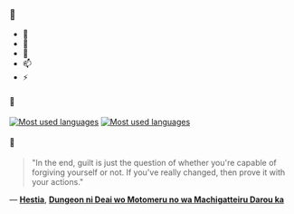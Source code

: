 ### 👋

- 🔭
- 🌱
- 💬
- 📫
- ⚡

#### 🧏

[![Most used languages](https://github-readme-stats-aynah.vercel.app/api/top-langs/?username=aynh&theme=solarized-dark&langs_count=6&layout=compact&hide_title=true)](https://github.com/anuraghazra/github-readme-stats#gh-dark-mode-only)
[![Most used languages](https://github-readme-stats-aynah.vercel.app/api/top-langs/?username=aynh&theme=solarized-light&langs_count=6&layout=compact&hide_title=true)](https://github.com/anuraghazra/github-readme-stats#gh-light-mode-only)

#### 💬

> "In the end, guilt is just the question of whether you're capable of forgiving yourself or not. If you've really changed, then prove it with your actions."

&mdash; [**Hestia**](https://myanimelist.net/character.php?q=Hestia&cat=character), [**Dungeon ni Deai wo Motomeru no wa Machigatteiru Darou ka**](https://myanimelist.net/search/all?q=Dungeon%20ni%20Deai%20wo%20Motomeru%20no%20wa%20Machigatteiru%20Darou%20ka&cat=all)
